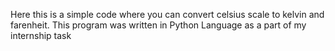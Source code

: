 Here this is a simple code where you can convert celsius scale to kelvin and farenheit. This program was written in Python Language as a part of my internship task
